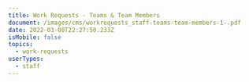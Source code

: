 ```yaml
---
title: Work Requests - Teams & Team Members
document: /images/cms/workrequests_staff-teams-team-members-1-.pdf
date: 2022-03-08T22:27:50.233Z
isMobile: false
topics:
  - work-requests
userTypes:
  - staff
---
```

